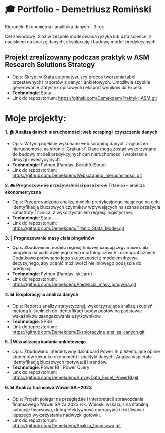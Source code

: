 # 🎓 Portfolio - Demetriusz Romiński
Kierunek: Ekonometria i analityka danych  - 3 rok 

Cel zawodowy: Staż w zespole modelowania ryzyka lub data science, z naciskiem na analizę danych, eksplorację i budowę modeli predykcyjnych.

## Projekt zrealizowany podczas praktyk w ASM Research Solutions Strategy 
- Opis: Skrypt w Stata automatyzujący proces tworzenia tabel przestawnych i raportów z danych ankietowych. Umożliwia szybkie generowanie statystyk opisowych i eksport wyników do Excela.
- **Technologie**: Stata 
- Link do repozytorium: https://github.com/Demekdem/Praktyki_ASM.git


#  Moje projekty:


**1. 🏠 Analiza danych nieruchomości: web scraping i czyszczenie danych**
   - Opis: W tym projekcie wykonano web scraping danych z ogłoszeń nieruchomości na stronie 'Gratka.pl'. Dane mogą zostać wykorzystane do budowy modeli predykcyjnych cen nieruchomości i wspierania decyzji inwestycyjnych.
   - **Technologie**: Python (Pandas, BeautifulSoup)
   - Link do repozytorium: https://github.com/Demekdem/Webscraping_nieruchomosci.git


**2. 🛳️ Prognozowanie przeżywalności pasażerów Titanica – analiza ekonometryczna**
   - Opis: Przeprowadzono analizę modelu predykcyjnego mającego na celu identyfikację kluczowych czynników wpływających na szanse przeżycia katastrofy Titanica, z wykorzystaniem regresji logistycznej.
   - **Technologie**: Stata 
   - Link do repozytorium: https://github.com/Demekdem/Titanic_Stata_Model.git

**3. 🐧 Prognozowanie masy ciała pingwinów**
   - Opis: Zbudowanie modelu regresji liniowej szacującego mase ciala pingwina na podstawie jego cech morfologicznych i demograficznych. Dodatkowo porównano jego skuteczności z modelem drzewa decyzyjnego, aby ocenić możliwości nieliniowego podejścia do predykcji.
   - **Technologie**: Python (Pandas, sklearn)
   - Link do repozytorium: https://github.com/Demekdem/Predykcja_masy_pingwina.git

**4. 📊 Eksploracyjna analiza danych**
   - Opis: Raport z analizy statystycznej, wykorzystująca analizę skupień metodą k-średnich do identyfikacji typów postów na podstawie wskaźników zaangażowania użytkowników.
   - **Technologie**: SPSS
   - Link do repozytorium: https://github.com/Demekdem/Eksploracyjna_analiza_danych.git
     
**5. 🧾Wizualizacja badania ankietowego**
   - Opis: Zbudowano interaktywny dashboard Power BI prezentujące opinie studentów kierunku ekonometri i analityki danych. Analiza wspierała identyfikację kluczowych motywacji i trendów.
   - **Technologie**: Power BI | Power Query
   - Link do repozytorium: https://github.com/Demekdem/SurveyData_Excel_PowerBI.git

**6. 📊 Analiza finansowa Wawel SA – 2023**
   - Opis: Projekt polegał na przeglądzie i interpretacji sprawozdania finansowego Wawel SA za 2023 rok. Wnioski wskazują na stabilną sytuację finansową, dobrą efektywność operacyjną i możliwości lepszego wykorzystania nadwyżki gotówki.
   - Link do repozytorium: https://github.com/Demekdem/Analiza_finansowa.git

